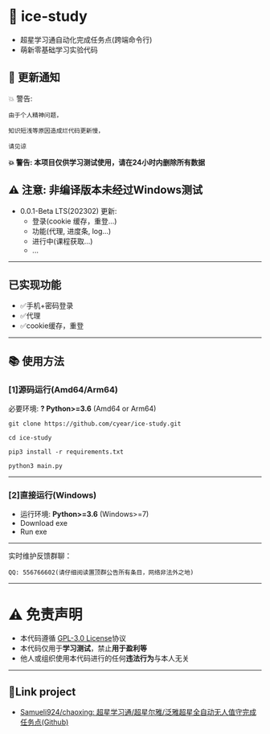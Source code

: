# 🍥 ice-study
- 超星学习通自动化完成任务点(跨端命令行)
- 萌新零基础学习实验代码
## :speech_balloon: 更新通知

💥 警告:

    由于个人精神问题，

    知识短浅等原因造成烂代码更新慢，

    请见谅

**💥 警告: 本项目仅供学习测试使用，请在24小时内删除所有数据**

**⚠️ 注意: 非编译版本未经过Windows测试**
---
- 0.0.1-Beta LTS(202302) 更新:
  - 登录(cookie 缓存，重登...)
  - 功能(代理, 进度条, log...)
  - 进行中(课程获取...)
  - ...
---
## 已实现功能
- ✅手机+密码登录
- ✅代理
- ✅cookie缓存，重登
---
## :books: 使用方法
### [1]源码运行(Amd64/Arm64)
必要环境: **? Python>=3.6** (Amd64 or Arm64)

    git clone https://github.com/cyear/ice-study.git

    cd ice-study

    pip3 install -r requirements.txt

    python3 main.py
---
### [2]直接运行(Windows)
- 运行环境: **Python>=3.6** (Windows>=7)
- Download exe
- Run exe
---
实时维护反馈群聊：

    QQ: 556766602(请仔细阅读置顶群公告所有条目，网络非法外之地)
---
# :warning: 免责声明
- 本代码遵循 [GPL-3.0 License](https://github.com/cyear/ice-study/blob/main/LICENSE)协议
- 本代码仅用于**学习测试**，禁止**用于盈利等**
- 他人或组织使用本代码进行的任何**违法行为**与本人无关
---
## 🔗Link project
- [Samueli924/chaoxing: 超星学习通/超星尔雅/泛雅超星全自动无人值守完成任务点(Github)](https://github.com/Samueli924/chaoxing)
